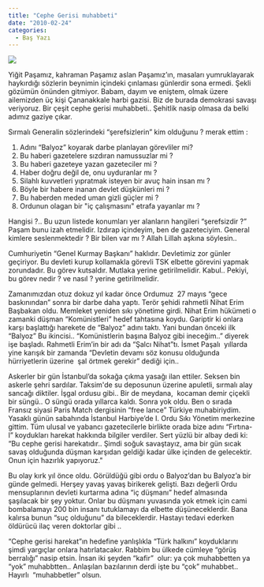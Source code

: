 ```yaml
---
title: "Cephe Gerisi muhabbeti"
date: "2010-02-24"
categories: 
  - Baş Yazı
---
```


![](../uploads/image/pasa.Jpeg)

Yiğit Paşamız, kahraman Paşamız aslan Paşamız’ın, masaları yumruklayarak haykırdığı sözlerin beynimin içindeki çınlaması günlerdir sona ermedi. Şekli gözümün önünden gitmiyor. Babam, dayım ve eniştem, olmak üzere ailemizden üç kişi Çananakkale harbi gazisi. Biz de burada demokrasi savaşı veriyoruz. Bir çeşit cephe gerisi muhabbeti.. Şehitlik nasip olmasa da belki adımız gaziye çıkar.  
  
Sırmalı Generalin sözlerindeki “şerefsizlerin” kim olduğunu ? merak ettim :  
  
1) Adını “Balyoz” koyarak darbe planlayan görevliler mi?  
2) Bu haberi gazetelere sızdıran namussuzlar mi ?  
3) Bu haberi gazeteye yazan gazeteciler mi ?  
4) Haber doğru değil de, onu uyduranlar mı ?  
5) Silahlı kuvvetleri yıpratmak isteyen bir avuç hain insan mı ?  
6) Böyle bir habere inanan devlet düşkünleri mi ?  
7) Bu haberden meded uman gizli güçler mi ?  
8) Ordunun olagan bir "iç çalışmasını" etrafa yayanlar mı ?   
  
Hangisi ?.. Bu uzun listede konumları yer alanların hangileri “şerefsizdir ?”  Paşam bunu izah etmelidir. Izdırap içindeyim, ben de gazeteciyim. General kimlere seslenmektedir ? Bir bilen var mı ? Allah Lillah aşkına söylesin..  
  
Cumhuriyetin “Genel Kurmay Başkanı” haklıdır. Devletimiz zor günler geçiriyor. Bu devleti kurup kollamakla görevli TSK elbette görevini yapmak zorundadır. Bu görev kutsaldır. Mutlaka yerine getirilmelidir. Kabul.. Pekiyi, bu görev nedir ? ve nasıl ? yerine getirilmelidir.  
  
Zamanımızdan otuz dokuz yıl kadar önce Ordumuz  27 mayıs “gece baskınından” sonra bir darbe daha yaptı. Terör şehidi rahmetli Nihat Erim Başbakan oldu. Memleket yeniden sıkı yönetime girdi. Nihat Erim hükümeti o zamanki düşman “Komünistleri” hedef tahtasına koydu. Gariptir ki onlara karşı başlattığı harekete de “Balyoz” adını taktı. Yani bundan önceki ilk “Balyoz” Bu ikincisi.. “Komünistlerin başına Balyoz gibi ineceğim..” diyerek işe başladı. Rahmetli Erim’in bir adı da “Şalcı Nihat”tı. İsmet Paşalı  yıllarda yine karışık bir zamanda “Devletin devamı söz konusu olduğunda hürriyetlerin üzerine  şal örtmek gerekir” dediği için..  
  
Askerler bir gün İstanbul’da sokağa çıkma yasağı ilan ettiler. Seksen bin askerle şehri sardılar. Taksim'de su deposunun üzerine apuletli, sırmalı alay sancağı diktiler. İşgal ordusu gibi.. Bir de meydana,  kocaman demir çiçekli bir süngü.. O süngü orada yıllarca kaldı. Sonra yok oldu. Ben o sırada Fransız siyasi Paris Match dergisinin “free lance” Türkiye muhabiriydim. Yasaklı günün sabahında İstanbul Harbiye’de I. Ordu Sıkı Yönetim merkezine gittim. Tüm ulusal ve yabancı gazetecilerle birlikte orada bize adını “Fırtına-I” koydukları harekat hakkında bilgiler verdiler. Sert yüzlü bir albay dedi ki: “Bu cephe gerisi harekatıdır.. Şimdi soğuk savaştayız, ama bir gün sıcak savaş olduğunda düşman karşıdan geldiği kadar ülke içinden de gelecektir. Onun için hazırlık yapıyoruz."  
  
Bu olay kırk yıl önce oldu. Görüldüğü gibi ordu o Balyoz’dan bu Balyoz’a bir günde gelmedi. Herşey yavaş yavaş birikerek gelişti. Bazı değerli Ordu mensuplarının devleti kurtarma adına “iç düşmanı” hedef almasında şaşılacak bir şey yoktur. Onlar bu düşmanı yuvasında yok etmek için cami bombalamayı 200 bin insanı tutuklamayı da elbette düşüneceklerdir. Bana kalırsa bunun “suç olduğunu” da bileceklerdir. Hastayı tedavi ederken öldürücü ilaç veren doktorlar gibi ..  
  
“Cephe gerisi harekat”ın hedefine yanlışlıkla “Türk halkını” koyduklarını şimdi yargıçlar onlara hatırlatacakır. Rabbim bu ülkede cümleye “görüş berralığı” nasip etsin. İnsan iki şeyden “kafir”  olur: ya çok muhabbetten ya “yok” muhabbtten.. Anlaşılan bazılarının derdi işte bu “çok” muhabbet.. Hayırlı  “muhabbetler” olsun.
